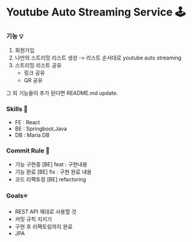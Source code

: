 # Youtube Auto Streaming Service 🕹

### 기능 💡
1. 회원가입
2. 나만의 스트리밍 리스트 생성  -> 리스트 순서대로 youtube auto streaming
3. 스트리밍 리스트 공유 
   - 링크 공유
   - QR 공유 
   
그 외 기능들이 추가 된다면 README.md update.


### Skills 🌱
- FE : React 
- BE : Springboot,Java
- DB : Maria DB


### Commit Rule 🔐
- 기능 구현중 [BE] feat : 구현내용 
- 기능 완료   [BE] fix :  구현 완료 내용
- 코드 리팩토링 [BE] refactoring 


### Goals⭐️
- REST API 제대로 사용할 것
- 커밋 규칙 지키기 
- 구현 후 리팩토링까지 완료
- JPA 

